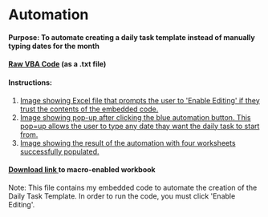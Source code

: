 # Automation

#### Purpose: To automate creating a daily task template instead of manually typing dates for the month

#### [Raw VBA Code](https://github.com/dalealberto/Excel/blob/main/SetDate%20VBA%20Code.txt) (as a .txt file)

#### Instructions:

1) [Image showing Excel file that prompts the user to 'Enable Editing' if they trust the contents of the embedded code.](https://github.com/dalealberto/Excel/blob/main/EnableEditing.png)
2) [Image showing pop-up after clicking the blue automation button. This pop=up allows the user to type any date thay want the daily task to start from.](https://github.com/dalealberto/Excel/blob/main/InitiatingTheAutomation.png)
3) [Image showing the result of the automation with four worksheets successfully populated.](https://github.com/dalealberto/Excel/blob/main/AutomationComplete.png)

#### [Download link ](https://github.com/dalealberto/Excel/blob/main/Daily%20Task%20Template%20For%20Work.xlsm) to macro-enabled workbook
Note: This file contains my embedded code to automate the creation of the Daily Task Template. In order to run the code, you must click 'Enable Editing'.

